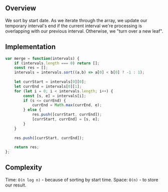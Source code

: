## Overview
We sort by start date. As we iterate through the array, we update our temporary interval's end if the current interval we're processing is overlapping with our previous interval. Otherwise, we "turn over a new leaf". 

## Implementation
```js
var merge = function(intervals) {
    if (intervals.length === 0) return []; 
    const res = []; 
    intervals = intervals.sort((a,b) => a[0] < b[0] ? -1 : 1); 
    
    let currStart = intervals[0][0]; 
    let currEnd = intervals[0][1]; 
    for (let i = 0; i < intervals.length; i++) {
        const [s, e] = intervals[i]; 
        if (s <= currEnd) {
            currEnd = Math.max(currEnd, e); 
        } else {
            res.push([currStart, currEnd]); 
            [currStart, currEnd] = [s, e]; 
        }
    }
    
    res.push([currStart, currEnd]); 
    
    return res; 
};
```

## Complexity
Time: `O(n log n)` - because of sorting by start time. 
Space: `O(n)` - to store our result. 